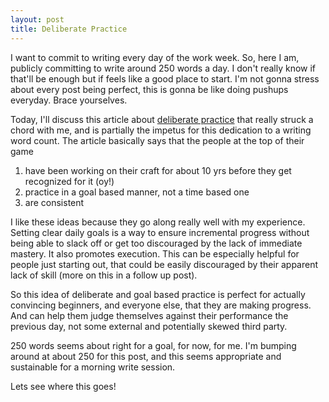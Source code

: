 ```yaml
---
layout: post
title: Deliberate Practice
---
```


I want to commit to writing every day of the work week.  So, here I am, publicly committing to write around 250 words a day. I don't really know if that'll be enough but if feels like a good place to start. I'm not gonna stress about every post being perfect, this is gonna be like doing pushups everyday. Brace yourselves. 

Today, I'll discuss this article about [deliberate practice](http://jamesclear.com/deliberate-practice) that really struck a chord with me, and is partially the impetus for this dedication to a writing word count. The article basically says that the people at the top of their game
  
  1. have been working on their craft for about 10 yrs before they get recognized for it (oy!)
  2. practice in a goal based manner, not a time based one
  3. are consistent

I like these ideas because they go along really well with my experience. Setting clear daily goals is a way to ensure incremental progress without being able to slack off or get too discouraged by the lack of immediate mastery. It also promotes execution. This can be especially helpful for people just starting out, that could be easily discouraged by their apparent lack of skill (more on this in a follow up post).

So this idea of deliberate and goal based practice is perfect for actually convincing beginners, and everyone else, that they are making progress. And can help them judge themselves against their performance the previous day, not some external and potentially skewed third party. 

250 words seems about right for a goal, for now, for me.  I'm bumping around at about 250 for this post, and this seems appropriate and sustainable for a morning write session.

Lets see where this goes!